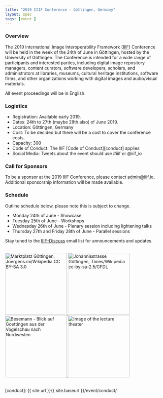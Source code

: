```yaml
---
title: "2019 IIIF Conference - Göttingen, Germany"
layout: spec
tags: [event ]
---
```


### Overview

The 2019 International Image Interoperability Framework ([IIIF][home-page]) Conference will be held in the week of the 24th of June in Göttingen, hosted by the University of Göttingen. The Conference is intended for a wide range of participants and interested parties, including digital image repository managers, content curators, software developers, scholars, and administrators at libraries, museums, cultural heritage institutions, software firms, and other organizations working with digital images and audio/visual materials.

All event proceedings will be in English.

### Logistics

* Registration: Available early 2019.
* Dates: 24th to 27th (maybe 28th also) of June 2019.
* Location: Göttingen, Germany
* Cost: To be decided but there will be a cost to cover the conference costs.
* Capacity: 300
* Code of Conduct: The IIIF [Code of Conduct][conduct] applies
* Social Media: Tweets about the event should use #iiif or @iiif_io

### Call for Sponsors

To be a sponsor at the 2019 IIIF Conference, please contact <admin@iiif.io>. Additional sponsorship information will be made available.

### Schedule

Outline schedule below, please note this is subject to change.

* Monday 24th of June - Showcase
* Tuesday 25th of June - Workshops
* Wednesday 26th of June - Plenary session including lightening talks
* Thursday 27th and Friday 28th of June - Parallel sessions

Stay tuned to the [IIIF-Discuss][iiif-discuss] email list for announcements and updates.

<br/>

<div class="container" markdown="0">
    <a href="https://upload.wikimedia.org/wikipedia/commons/thumb/6/65/Marktplatz_%28G%C3%B6ttingen%29_jm20470.jpg/1280px-Marktplatz_%28G%C3%B6ttingen%29_jm20470.jpg" data-lightbox="edinburgh-images" style="border-bottom: none">
        <img class="thumb-lightbox" alt="Marktplatz Göttingen, Joergens.mi/Wikipedia CC BY-SA 3.0" src="https://upload.wikimedia.org/wikipedia/commons/thumb/6/65/Marktplatz_%28G%C3%B6ttingen%29_jm20470.jpg/640px-Marktplatz_%28G%C3%B6ttingen%29_jm20470.jpg" height="200">
    </a>
    <a href="https://upload.wikimedia.org/wikipedia/commons/thumb/9/91/Johannisstrasse_Goettingen.jpg/755px-Johannisstrasse_Goettingen.jpg" data-lightbox="edinburgh-images" style="border-bottom: none">
        <img class="thumb-lightbox" alt="Johannisstrasse Göttingen, Times/Wikipedia cc-by-sa-2.5/GFDL" src="https://upload.wikimedia.org/wikipedia/commons/thumb/9/91/Johannisstrasse_Goettingen.jpg/442px-Johannisstrasse_Goettingen.jpg" height="200">
    </a>
    <a href="https://upload.wikimedia.org/wikipedia/commons/thumb/6/6f/Besemann_-_Blick_auf_Goettingen_aus_der_Vogelschau_nach_Nordwesten_%28um_1850%29.png/640px-Besemann_-_Blick_auf_Goettingen_aus_der_Vogelschau_nach_Nordwesten_%28um_1850%29.png" data-lightbox="edinburgh-images" style="border-bottom: none">
        <img class="thumb-lightbox" alt="Besemann - Blick auf Goettingen aus der Vogelschau nach Nordwesten" src="https://upload.wikimedia.org/wikipedia/commons/6/6f/Besemann_-_Blick_auf_Goettingen_aus_der_Vogelschau_nach_Nordwesten_%28um_1850%29.png" height="200">
    </a>
    <a href="{{ site.url }}{{ site.baseurl }}/img/event/goettingen-large.png" data-lightbox="edinburgh-images" style="border-bottom: none">
        <img class="thumb-lightbox" alt="Image of the lecture theater" src="{{ site.url }}{{ site.baseurl }}/img/event/goettingen-thumb.png" height="200">
    </a>
</div>

<br/>

<script>
    lightbox.option({
      'resizeDuration': 100,
      'wrapAround': true
    })
</script>

[home-page]: http://iiif.io/
[iiif-discuss]: https://groups.google.com/forum/#!forum/iiif-discuss
[conduct]: {{ site.url }}{{ site.baseurl }}/event/conduct/
